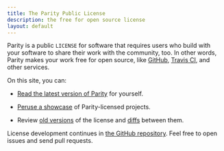 ```yaml
---
title: The Parity Public License
description: the free for open source license
layout: default
---
```


Parity is a public `LICENSE` for software that requires users who build with your software to share their work with the community, too.  In other words, Parity makes your work free for open source, like [GitHub](https://github.com), [Travis CI](https://travis-ci.com), and other services.

On this site, you can:

- [Read the latest version of Parity](/versions/6.0.0.html) for yourself.

- [Peruse a showcase](/projects) of Parity-licensed projects.

- Review [old versions](/versions) of the license and [diffs](/diffs) between them.

License development continues in [the GitHub repository](https://github.com/licensezero/parity-public-license).  Feel free to open issues and send pull requests.
